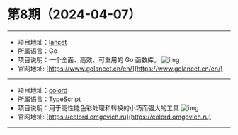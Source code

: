 # 第8期（2024-04-07）

---
- 项目地址：[lancet](https://github.com/duke-git/lancet)
- 所属语言：Go
- 项目说明：一个全面、高效、可重用的 Go 函数库。
![img](/weekly/static/images/2024-04-07/1712480597.png)
- 官网地址: [https://www.golancet.cn/en/](https://www.golancet.cn/en/)
---
- 项目地址：[colord](https://github.com/omgovich/colord)
- 所属语言：TypeScript
- 项目说明：用于高性能色彩处理和转换的小巧而强大的工具
![img](/weekly/static/images/2024-04-07/1712482829.png)
- 官网地址: [https://colord.omgovich.ru](https://colord.omgovich.ru)
---